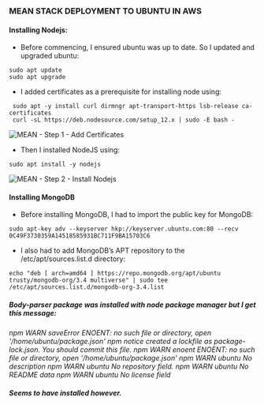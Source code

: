 ### MEAN STACK DEPLOYMENT TO UBUNTU IN AWS

#### Installing Nodejs:
* Before commencing, I ensured ubuntu was up to date. So I updated and upgraded ubuntu:
```
sudo apt update
sudo apt upgrade
```
* I added certificates as a prerequisite for installing node using:
```
 sudo apt -y install curl dirmngr apt-transport-https lsb-release ca-certificates
 curl -sL https://deb.nodesource.com/setup_12.x | sudo -E bash -
 ```
 ![MEAN - Step 1 - Add Certificates](https://user-images.githubusercontent.com/116941965/211064623-73bd5694-4277-483e-b779-b565060b78d4.PNG)
 
 * Then I installed NodeJS using:
```
sudo apt install -y nodejs
```
![MEAN - Step 2 - Install Nodejs](https://user-images.githubusercontent.com/116941965/211075270-e7bae615-cfe9-4327-b8d0-ee79a4a25a6e.PNG)

#### Installing MongoDB
* Before installing MongoDB, I had to import the public key for MongoDB:
```
sudo apt-key adv --keyserver hkp://keyserver.ubuntu.com:80 --recv 0C49F3730359A14518585931BC711F9BA15703C6
```
* I also had to add MongoDB’s APT repository to the /etc/apt/sources.list.d directory:
```
echo "deb [ arch=amd64 ] https://repo.mongodb.org/apt/ubuntu trusty/mongodb-org/3.4 multiverse" | sudo tee /etc/apt/sources.list.d/mongodb-org-3.4.list
```


##### Body-parser package was installed with node package manager but I get this message:
*npm WARN saveError ENOENT: no such file or directory, open '/home/ubuntu/package.json'
npm notice created a lockfile as package-lock.json. You should commit this file.
npm WARN enoent ENOENT: no such file or directory, open '/home/ubuntu/package.json'
npm WARN ubuntu No description
npm WARN ubuntu No repository field.
npm WARN ubuntu No README data
npm WARN ubuntu No license field*
##### Seems to have installed however.
